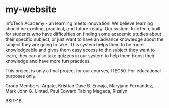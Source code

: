 # my-website
InfoTech Academy - an learning meets innovation! We believe learning should be exciting, practical, and future-ready. Our system, InfoTech, built for students who have difficulties on finding some academic studies about their specific subject, or just want to have an advance knowledge about the subject they are going to take. This system helps them to be more knowledgeable and gives them easy access to the subject they want to learn, they can also take quizzes in our system to help them boost their knowledge and have more fun practices.

This project is only a final project for our courses, ITEC50. For educational purposes only. 

Group Members:
Argate, Kristian Dave B.
Encaja, Maryjane
Fernandez, Mark John G.
Lintad, Paul Edward Tabing
Magada, Rizalyn

BSIT-1B
